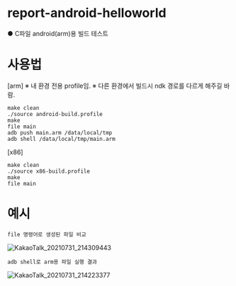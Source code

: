 # report-android-helloworld
 
● C파일 android(arm)용 빌드 테스트

# 사용법

[arm]
※ 내 환경 전용 profile임.
※ 다른 환경에서 빌드시 ndk 경로를 다르게 해주길 바람.

	make clean
	./source android-build.profile
	make
	file main
	adb push main.arm /data/local/tmp
	adb shell /data/local/tmp/main.arm
	
[x86]

	make clean
	./source x86-build.profile
	make
	file main


# 예시
	file 명령어로 생성된 파일 비교
![KakaoTalk_20210731_214309443](https://user-images.githubusercontent.com/12112214/127740253-6457c3ca-e5fd-4809-a787-473f215d216b.png)

	adb shell로 arm용 파일 실행 결과
![KakaoTalk_20210731_214223377](https://user-images.githubusercontent.com/12112214/127740265-09e5a9f1-30ff-428b-976c-f1c22364064e.png)

